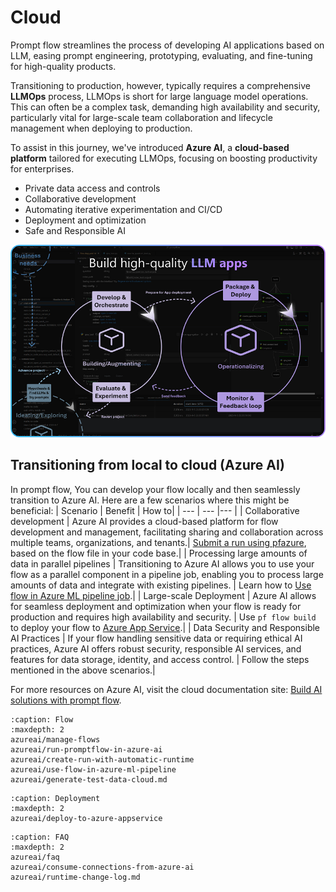 # Cloud

Prompt flow streamlines the process of developing AI applications based on LLM, easing prompt engineering, prototyping, evaluating, and fine-tuning for high-quality products.

Transitioning to production, however, typically requires a comprehensive **LLMOps** process, LLMOps is short for large language model operations. This can often be a complex task, demanding high availability and security, particularly vital for large-scale team collaboration and lifecycle management when deploying to production.

To assist in this journey, we've introduced **Azure AI**, a **cloud-based platform** tailored for executing LLMOps, focusing on boosting productivity for enterprises.

* Private data access and controls
* Collaborative development
* Automating iterative experimentation and CI/CD
* Deployment and optimization
* Safe and Responsible AI

![img](../media/cloud/azureml/llmops_cloud_value.png)

## Transitioning from local to cloud (Azure AI)

In prompt flow, You can develop your flow locally and then seamlessly transition to Azure AI. Here are a few scenarios where this might be beneficial:
| Scenario | Benefit | How to|
| --- | --- |--- |
| Collaborative development | Azure AI provides a cloud-based platform for flow development and management, facilitating sharing and collaboration across multiple teams, organizations, and tenants.| [Submit a run using pfazure](./azureai/run-promptflow-in-azure-ai.md), based on the flow file in your code base.|
| Processing large amounts of data in parallel pipelines | Transitioning to Azure AI allows you to use your flow as a parallel component in a pipeline job, enabling you to process large amounts of data and integrate with existing pipelines. | Learn how to [Use flow in Azure ML pipeline job](./azureai/use-flow-in-azure-ml-pipeline.md).|
| Large-scale Deployment | Azure AI allows for seamless deployment and optimization when your flow is ready for production and requires high availability and security. | Use `pf flow build` to deploy your flow to [Azure App Service](./azureai/deploy-to-azure-appservice.md).|
| Data Security and  Responsible AI Practices | If your flow handling sensitive data or requiring ethical AI practices, Azure AI offers robust security, responsible AI services, and features for data storage, identity, and access control. | Follow the steps mentioned in the above scenarios.|


For more resources on Azure AI, visit the cloud documentation site: [Build AI solutions with prompt flow](https://learn.microsoft.com/en-us/azure/machine-learning/prompt-flow/get-started-prompt-flow?view=azureml-api-2).

```{toctree}
:caption: Flow
:maxdepth: 2
azureai/manage-flows
azureai/run-promptflow-in-azure-ai
azureai/create-run-with-automatic-runtime
azureai/use-flow-in-azure-ml-pipeline
azureai/generate-test-data-cloud.md
```

```{toctree}
:caption: Deployment
:maxdepth: 2
azureai/deploy-to-azure-appservice
```
```{toctree}
:caption: FAQ
:maxdepth: 2
azureai/faq
azureai/consume-connections-from-azure-ai
azureai/runtime-change-log.md
```